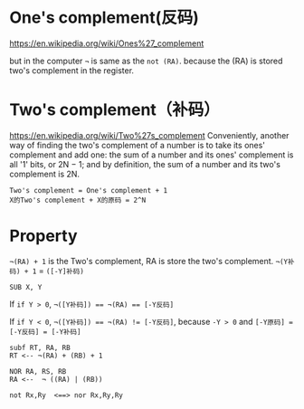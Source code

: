 # One's complement(反码)
https://en.wikipedia.org/wiki/Ones%27_complement


but in the computer `¬` is same as the `not (RA)`. because the (RA) is stored two's complement in the register.



# Two's complement（补码）
https://en.wikipedia.org/wiki/Two%27s_complement
Conveniently, another way of finding the two's complement of a number is to take its ones' complement and add one: the sum of a number and its ones' complement is all '1' bits, or 2N − 1; and by definition, the sum of a number and its two's complement is 2N.

```
Two's complement = One's complement + 1
X的Two's complement + X的原码 = 2^N
```

# Property

`¬(RA) + 1` is the Two's complement, RA is store the two's complement.
`¬(Y补码) + 1` = `([-Y]补码)`

```
SUB X, Y
```
If `if Y > 0`, `¬([Y补码]) == ¬(RA) == [-Y反码]`

If `if Y < 0`, `¬([Y补码]) == ¬(RA) != [-Y反码]`, because `-Y > 0` and `[-Y原码] =[-Y反码] = [-Y补码]` 
```
subf RT, RA, RB
RT <-- ¬(RA) + (RB) + 1
```

```
NOR RA, RS, RB
RA <--  ¬ ((RA) | (RB))

not Rx,Ry  <==> nor Rx,Ry,Ry
```